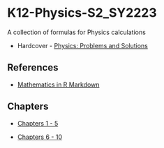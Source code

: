 # K12-Physics-S2_SY2223

A collection of formulas for Physics calculations

* Hardcover - [Physics: Problems and Solutions](https://www.amazon.com/gp/product/1601530552/)

## References

* [Mathematics in R Markdown](https://rpruim.github.io/s341/S19/from-class/MathinRmd.html)

## Chapters

* [Chapters 1 - 5](Chapters_6_10.md)

* [Chapters 6 - 10](Chapters_6_10.md)
